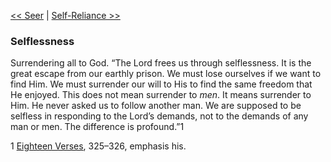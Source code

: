 [<< Seer](Seer.md)  |  [Self-Reliance >>](Self-Reliance.md)

### Selflessness
Surrendering all to God. “The Lord frees us through selflessness. It is the great escape from our earthly prison. We must lose ourselves if we want to find Him. We must surrender our will to His to find the same freedom that He enjoyed. This does not mean surrender to *men*. It means surrender to Him. He never asked us to follow another man. We are supposed to be selfless in responding to the Lord’s demands, not to the demands of any man or men. The difference is profound.”1



1
[Eighteen Verses](#), 325–326, emphasis his.